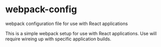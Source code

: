 # webpack-config
webpack configuration file for use with React applications

This is a simple webpack setup for use with React applications.  Use will require wireing up with specific application builds.
